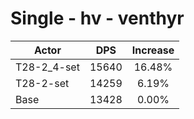 # Single - hv - venthyr
| Actor | DPS | Increase |
|---|:---:|:---:|
|T28-2_4-set|15640|16.48%|
|T28-2-set|14259|6.19%|
|Base|13428|0.00%|
